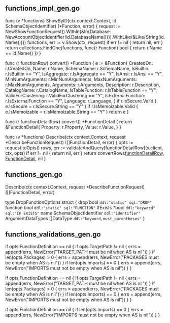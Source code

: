 ## functions_impl_gen.go

func (v *functions) ShowByID(ctx context.Context, id SchemaObjectIdentifier) (*Function, error) {
	request := NewShowFunctionRequest().WithIn(&In{Database: NewAccountObjectIdentifier(id.DatabaseName())}).WithLike(&Like{String(id.Name())})
	functions, err := v.Show(ctx, request)
	if err != nil {
		return nil, err
	}
	return collections.FindOne(functions, func(r Function) bool { return r.Name == id.Name() })
}

func (r functionRow) convert() *Function {
	e := &Function{
		CreatedOn:          r.CreatedOn,
		Name:               r.Name,
		SchemaName:         r.SchemaName,
		IsBuiltin:          r.IsBuiltin == "Y",
		IsAggregate:        r.IsAggregate == "Y",
		IsAnsi:             r.IsAnsi == "Y",
		MinNumArguments:    r.MinNumArguments,
		MaxNumArguments:    r.MaxNumArguments,
		Arguments:          r.Arguments,
		Description:        r.Description,
		CatalogName:        r.CatalogName,
		IsTableFunction:    r.IsTableFunction == "Y",
		ValidForClustering: r.ValidForClustering == "Y",
		IsExternalFunction: r.IsExternalFunction == "Y",
		Language:           r.Language,
	}
	if r.IsSecure.Valid {
		e.IsSecure = r.IsSecure.String == "Y"
	}
	if r.IsMemoizable.Valid {
		e.IsMemoizable = r.IsMemoizable.String == "Y"
	}
	return e
}

func (r functionDetailRow) convert() *FunctionDetail {
	return &FunctionDetail{
		Property: r.Property,
		Value:    r.Value,
	}
}

func (v *functions) Describe(ctx context.Context, request *DescribeFunctionRequest) ([]FunctionDetail, error) {
	opts := request.toOpts()
	rows, err := validateAndQuery[functionDetailRow](v.client, ctx, opts)
	if err != nil {
		return nil, err
	}
	return convertRows[functionDetailRow, FunctionDetail](rows), nil
}

## functions_gen.go

Describe(ctx context.Context, request *DescribeFunctionRequest) ([]FunctionDetail, error)

type DropFunctionOptions struct {
	drop              bool                   `ddl:"static" sql:"DROP"`
	function          bool                   `ddl:"static" sql:"FUNCTION"`
	IfExists          *bool                  `ddl:"keyword" sql:"IF EXISTS"`
	name              SchemaObjectIdentifier `ddl:"identifier"`
	ArgumentDataTypes []DataType             `ddl:"keyword,must_parentheses"`
}

## functions_validations_gen.go

<!-- CreateForJavaFunctionOptions -->
if opts.FunctionDefinition == nil {
	if opts.TargetPath != nil {
		errs = append(errs, NewError("TARGET_PATH must be nil when AS is nil"))
	}
	if len(opts.Packages) > 0 {
		errs = append(errs, NewError("PACKAGES must be empty when AS is nil"))
	}
	if len(opts.Imports) == 0 {
		errs = append(errs, NewError("IMPORTS must not be empty when AS is nil"))
	}
}

<!-- CreateForScalaFunctionOptions -->
if opts.FunctionDefinition == nil {
	if opts.TargetPath != nil {
		errs = append(errs, NewError("TARGET_PATH must be nil when AS is nil"))
	}
	if len(opts.Packages) > 0 {
		errs = append(errs, NewError("PACKAGES must be empty when AS is nil"))
	}
	if len(opts.Imports) == 0 {
		errs = append(errs, NewError("IMPORTS must not be empty when AS is nil"))
	}
}

<!-- CreateForPythonFunctionOptions -->
if opts.FunctionDefinition == nil {
	if len(opts.Imports) == 0 {
		errs = append(errs, NewError("IMPORTS must not be empty when AS is nil"))
	}
}

